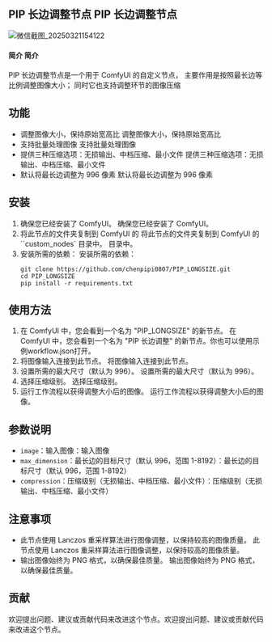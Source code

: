 ## PIP 长边调整节点 PIP 长边调整节点
![微信截图_20250321154122](https://github.com/user-attachments/assets/45455018-9a83-4a82-b30e-3ce9ddfd8612)

#### 简介 简介
PIP 长边调整节点是一个用于 ComfyUI 的自定义节点，
主要作用是按照最长边等比例调整图像大小；
同时它也支持调整环节的图像压缩

## 功能
- 调整图像大小，保持原始宽高比 调整图像大小，保持原始宽高比
- 支持批量处理图像 支持批量处理图像
- 提供三种压缩选项：无损输出、中档压缩、最小文件 提供三种压缩选项：无损输出、中档压缩、最小文件
- 默认将最长边调整为 996 像素 默认将最长边调整为 996 像素

## 安装
1. 确保您已经安装了 ComfyUI。 确保您已经安装了 ComfyUI。
2. 将此节点的文件夹复制到 ComfyUI 的  将此节点的文件夹复制到 ComfyUI 的 ``custom_nodes` 目录中。 目录中。
3. 安装所需的依赖： 安装所需的依赖：
   ```
   git clone https://github.com/chenpipi0807/PIP_LONGSIZE.git
   cd PIP_LONGSIZE
   pip install -r requirements.txt
   ```

## 使用方法
1. 在 ComfyUI 中，您会看到一个名为 "PIP_LONGSIZE" 的新节点。 在 ComfyUI 中，您会看到一个名为 "PIP 长边调整" 的新节点。你也可以使用示例workflow.json打开。
2. 将图像输入连接到此节点。 将图像输入连接到此节点。
3. 设置所需的最大尺寸（默认为 996）。 设置所需的最大尺寸（默认为 996）。
4. 选择压缩级别。 选择压缩级别。
5. 运行工作流程以获得调整大小后的图像。 运行工作流程以获得调整大小后的图像。

## 参数说明
- `image`：输入图像：输入图像
- `max_dimension`：最长边的目标尺寸（默认 996，范围 1-8192）：最长边的目标尺寸（默认 996，范围 1-8192）
- `compression`：压缩级别（无损输出、中档压缩、最小文件）：压缩级别（无损输出、中档压缩、最小文件）

## 注意事项
- 此节点使用 Lanczos 重采样算法进行图像调整，以保持较高的图像质量。 此节点使用 Lanczos 重采样算法进行图像调整，以保持较高的图像质量。
- 输出图像始终为 PNG 格式，以确保最佳质量。 输出图像始终为 PNG 格式，以确保最佳质量。

## 贡献
欢迎提出问题、建议或贡献代码来改进这个节点。欢迎提出问题、建议或贡献代码来改进这个节点。

